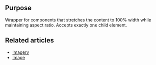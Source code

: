 ## Purpose

Wrapper for components that stretches the content to 100% width while
maintaining aspect ratio. Accepts exactly one child element.

## Related articles

- [Imagery](/doc/docs/documentation/40-appearance/imagery?styleguide-components-enabled=true&appearance-enabled=true)
- [Image](/pattern/image?styleguide-components-enabled=true&react--core-components-enabled=true)
